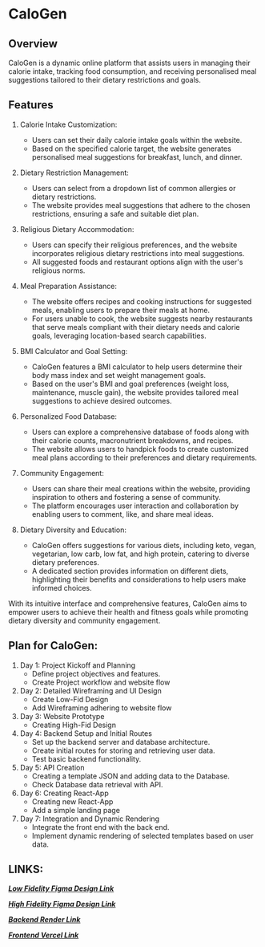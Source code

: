 # CaloGen

## Overview

CaloGen is a dynamic online platform that assists users in managing their calorie intake, tracking food consumption, and receiving personalised meal suggestions tailored to their dietary restrictions and goals.

## Features

1. Calorie Intake Customization:

   - Users can set their daily calorie intake goals within the website.
   - Based on the specified calorie target, the website generates personalised meal suggestions for breakfast, lunch, and dinner.

2. Dietary Restriction Management:

   - Users can select from a dropdown list of common allergies or dietary restrictions.
   - The website provides meal suggestions that adhere to the chosen restrictions, ensuring a safe and suitable diet plan.

3. Religious Dietary Accommodation:

   - Users can specify their religious preferences, and the website incorporates religious dietary restrictions into meal suggestions.
   - All suggested foods and restaurant options align with the user's religious norms.

4. Meal Preparation Assistance:

   - The website offers recipes and cooking instructions for suggested meals, enabling users to prepare their meals at home.
   - For users unable to cook, the website suggests nearby restaurants that serve meals compliant with their dietary needs and calorie goals, leveraging location-based search capabilities.

5. BMI Calculator and Goal Setting:

   - CaloGen features a BMI calculator to help users determine their body mass index and set weight management goals.
   - Based on the user's BMI and goal preferences (weight loss, maintenance, muscle gain), the website provides tailored meal suggestions to achieve desired outcomes.

6. Personalized Food Database:

   - Users can explore a comprehensive database of foods along with their calorie counts, macronutrient breakdowns, and recipes.
   - The website allows users to handpick foods to create customized meal plans according to their preferences and dietary requirements.

7. Community Engagement:

   - Users can share their meal creations within the website, providing inspiration to others and fostering a sense of community.
   - The platform encourages user interaction and collaboration by enabling users to comment, like, and share meal ideas.

8. Dietary Diversity and Education:
   - CaloGen offers suggestions for various diets, including keto, vegan, vegetarian, low carb, low fat, and high protein, catering to diverse dietary preferences.
   - A dedicated section provides information on different diets, highlighting their benefits and considerations to help users make informed choices.

With its intuitive interface and comprehensive features, CaloGen aims to empower users to achieve their health and fitness goals while promoting dietary diversity and community engagement.

## Plan for CaloGen:

1. Day 1: Project Kickoff and Planning
   - Define project objectives and features.
   - Create Project workflow and website flow
2. Day 2: Detailed Wireframing and UI Design
   - Create Low-Fid Design
   - Add Wireframing adhering to website flow
3. Day 3: Website Prototype
   - Creating High-Fid Design
4. Day 4: Backend Setup and Initial Routes
   - Set up the backend server and database architecture.
   - Create initial routes for storing and retrieving user data.
   - Test basic backend functionality.
5. Day 5: API Creation
   - Creating a template JSON and adding data to the Database.
   - Check Database data retrieval with API.
6. Day 6: Creating React-App
   - Creating new React-App
   - Add a simple landing page
7. Day 7: Integration and Dynamic Rendering
   - Integrate the front end with the back end.
   - Implement dynamic rendering of selected templates based on user data.

## LINKS:

***[Low Fidelity Figma Design Link](https://www.figma.com/file/Nuq9RnPy1Q6oMRDqOjcAmS/NutriHUB-low-fid?type=design&node-id=0%3A1&mode=design&t=01XfBXWE7nAnfmq7-1)***

***[High Fidelity Figma Design Link]()***

***[Backend Render Link]()***

***[Frontend Vercel Link]()***
